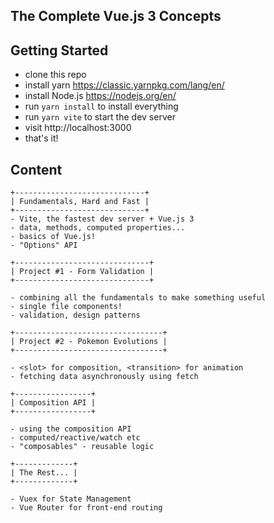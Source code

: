 ## The Complete Vue.js 3 Concepts

## Getting Started

- clone this repo
- install yarn https://classic.yarnpkg.com/lang/en/
- install Node.js https://nodejs.org/en/
- run `yarn install` to install everything
- run `yarn vite` to start the dev server
- visit http://localhost:3000
- that's it!

## Content

```
+-----------------------------+
| Fundamentals, Hard and Fast |
+-----------------------------+
- Vite, the fastest dev server + Vue.js 3 
- data, methods, computed properties...
- basics of Vue.js!
- "Options" API

+------------------------------+
| Project #1 - Form Validation |
+------------------------------+

- combining all the fundamentals to make something useful
- single file components!
- validation, design patterns

+---------------------------------+
| Project #2 - Pokemon Evolutions |
+---------------------------------+

- <slot> for composition, <transition> for animation
- fetching data asynchronously using fetch

+-----------------+
| Composition API |
+-----------------+

- using the composition API
- computed/reactive/watch etc
- "composables" - reusable logic

+-------------+
| The Rest... |
+-------------+

- Vuex for State Management
- Vue Router for front-end routing
```
